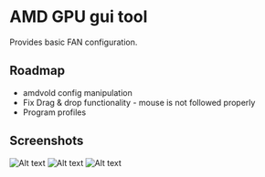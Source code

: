 # AMD GPU gui tool

Provides basic FAN configuration. 

## Roadmap

* amdvold config manipulation
* Fix Drag & drop functionality - mouse is not followed properly
* Program profiles

## Screenshots

![Alt text](https://static.ita-prog.pl/amdgpud/assets/config.png)
![Alt text](https://static.ita-prog.pl/amdgpud/assets/monitoring.png)
![Alt text](https://static.ita-prog.pl/amdgpud/assets/settings.png)
